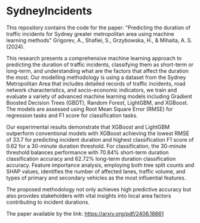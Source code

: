 # SydneyIncidents

This repository contains the code for the paper: "Predicting the duration of traffic incidents for Sydney greater metropolitan area using machine learning methods" Grigorev, A., Shafiei, S., Grzybowska, H., & Mihaita, A. S. (2024).

This research presents a comprehensive machine learning approach to predicting the duration of traffic incidents, classifying them as short-term or long-term, and understanding what are the factors that affect the duration the most. Our modelling methodology is using a dataset from the Sydney Metropolitan Area that includes detailed records of traffic incidents, road network characteristics, and socio-economic indicators, we train and evaluate a variety of advanced machine learning models including Gradient Boosted Decision Trees (GBDT), Random Forest, LightGBM, and XGBoost. The models are assessed using Root Mean Square Error (RMSE) for regression tasks and F1 score for classification tasks.

Our experimental results demonstrate that XGBoost and LightGBM outperform conventional models with XGBoost achieving the lowest RMSE of 33.7 for predicting incident duration and highest classification F1 score of 0.62 for a 30-minute duration threshold. For classification, the 30-minute threshold balances performance with 70.84\% short-term duration classification accuracy and 62.72\% long-term duration classification accuracy. Feature importance analysis, employing both tree split counts and SHAP values, identifies the number of affected lanes, traffic volume, and types of primary and secondary vehicles as the most influential features.

The proposed methodology not only achieves high predictive accuracy but also provides stakeholders with vital insights into local area factors contributing to incident durations.

The paper available by the link:
https://arxiv.org/pdf/2406.18861
